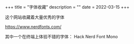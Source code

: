 +++
title = "字体收藏"
description = ""
date = 2022-03-15
+++

这个网站收藏着大量优秀的字体

https://www.nerdfonts.com/


其中一个在终端上体验不错的字体：
Hack Nerd Font Mono

